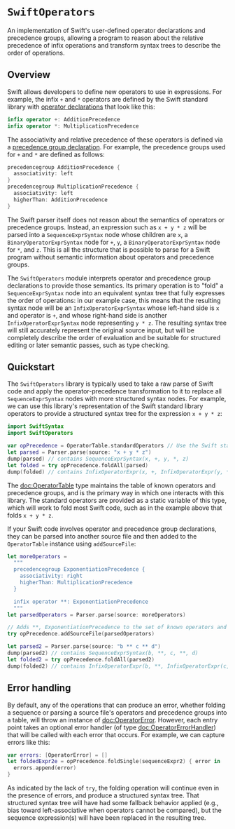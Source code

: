 # ``SwiftOperators``



An implementation of Swift's user-defined operator declarations and precedence 
groups, allowing a program to reason about the relative precedence of 
infix operations and transform syntax trees to describe the order of operations.



## Overview

Swift allows developers to define new operators to use in expressions. For example, the infix `+` and `*` operators are defined by the Swift standard library with [operator declarations](https://docs.swift.org/swift-book/ReferenceManual/Declarations.html#grammar_operator-declaration) that look like this:

```swift
infix operator +: AdditionPrecedence
infix operator *: MultiplicationPrecedence
```

The associativity and relative precedence of these operators is defined via a [precedence group declaration](https://docs.swift.org/swift-book/ReferenceManual/Declarations.html#grammar_precedence-group-declaration). For example, the precedence groups used for `+` and `*` are defined as follows:

```swift
precedencegroup AdditionPrecedence {
  associativity: left
}
precedencegroup MultiplicationPrecedence {
  associativity: left
  higherThan: AdditionPrecedence
}
```

The Swift parser itself does not reason about the semantics of operators or precedence groups. Instead, an expression such as `x + y * z` will be parsed into a `SequenceExprSyntax` node whose children are `x`, a `BinaryOperatorExprSyntax` node for `+`, `y`, a `BinaryOperatorExprSyntax` node for `*`, and `z`. This is all the structure that is possible to parse for a Swift program without semantic information about operators and precedence groups.

The `SwiftOperators` module interprets operator and precedence group declarations to provide those semantics. Its primary operation is to "fold" a `SequenceExprSyntax` node into an equivalent syntax tree that fully expresses the order of operations: in our example case, this means that the resulting syntax node will be an `InfixOperatorExprSyntax` whose left-hand side is `x` and operator is `+`, and whose right-hand side is another `InfixOperatorExprSyntax` node representing `y * z`. The resulting syntax tree will still accurately represent the original source input, but will be completely describe the order of evaluation and be suitable for structured editing or later semantic passes, such as type checking.



## Quickstart

The `SwiftOperators` library is typically used to take a raw parse of Swift code and apply the operator-precedence transformation to it to replace all `SequenceExprSyntax` nodes with more structured syntax nodes. For example, we can use this library's representation of the Swift standard library operators to provide a structured syntax tree for the expression `x + y * z`:

```swift
import SwiftSyntax
import SwiftOperators

var opPrecedence = OperatorTable.standardOperators // Use the Swift standard library operators
let parsed = Parser.parse(source: "x + y * z")
dump(parsed) // contains SequenceExprSyntax(x, +, y, *, z)
let folded = try opPrecedence.foldAll(parsed)
dump(folded) // contains InfixOperatorExpr(x, +, InfixOperatorExpr(y, *, z))
```

The <doc:OperatorTable> type maintains the table of known operators and precedence groups, and is the primary way in which one interacts with this library. The standard operators are provided as a static variable of this type, which will work to fold most Swift code, such as in the example above that folds `x + y * z`.

If your Swift code involves operator and precedence group declarations, they can be parsed into another source file and then added to the `OperatorTable` instance using `addSourceFile`:

```swift
let moreOperators = 
  """
  precedencegroup ExponentiationPrecedence {
    associativity: right
    higherThan: MultiplicationPrecedence
  }

  infix operator **: ExponentiationPrecedence
  """
let parsedOperators = Parser.parse(source: moreOperators)

// Adds **, ExponentiationPrecedence to the set of known operators and precedence groups.
try opPrecedence.addSourceFile(parsedOperators) 

let parsed2 = Parser.parse(source: "b ** c ** d")
dump(parsed2) // contains SequenceExprSyntax(b, **, c, **, d)
let folded2 = try opPrecedence.foldAll(parsed2)
dump(folded2) // contains InfixOperatorExpr(b, **, InfixOperatorExpr(c, **, d))
```

## Error handling

By default, any of the operations that can produce an error, whether folding a sequence or parsing a source file's operators and precedence groups into a table, will throw an instance of <doc:OperatorError>. However, each entry point takes an optional error handler (of type <doc:OperatorErrorHandler>) that will be called with each error that occurs. For example, we can capture errors like this:

```swift
var errors: [OperatorError] = []
let foldedExpr2e = opPrecedence.foldSingle(sequenceExpr2) { error in 
  errors.append(error)
}
```

As indicated by the lack of `try`, the folding operation will continue even in the presence of errors, and produce a structured syntax tree. That structured syntax tree will have had some fallback behavior applied (e.g., bias toward left-associative when operators cannot be compared), but the sequence expression(s) will have been replaced in the resulting tree.

